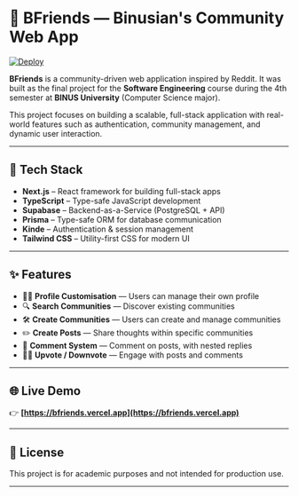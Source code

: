 # 🧠 BFriends — Binusian's Community Web App

[![Deploy](https://img.shields.io/badge/Live%20Demo-bfriends.vercel.app-0da37f?style=for-the-badge&logo=vercel)](https://bfriends.vercel.app)

**BFriends** is a community-driven web application inspired by Reddit. It was built as the final project for the **Software Engineering** course during the 4th semester at **BINUS University** (Computer Science major).

This project focuses on building a scalable, full-stack application with real-world features such as authentication, community management, and dynamic user interaction.

---

## 🚀 Tech Stack

- **Next.js** – React framework for building full-stack apps  
- **TypeScript** – Type-safe JavaScript development  
- **Supabase** – Backend-as-a-Service (PostgreSQL + API)  
- **Prisma** – Type-safe ORM for database communication  
- **Kinde** – Authentication & session management  
- **Tailwind CSS** – Utility-first CSS for modern UI

---

## ✨ Features

- 🧑‍🎨 **Profile Customisation** — Users can manage their own profile  
- 🔍 **Search Communities** — Discover existing communities  
- 🛠️ **Create Communities** — Users can create and manage communities  
- ✏️ **Create Posts** — Share thoughts within specific communities  
- 💬 **Comment System** — Comment on posts, with nested replies  
- 🔼🔽 **Upvote / Downvote** — Engage with posts and comments

---

## 🌐 Live Demo

👉 **[https://bfriends.vercel.app](https://bfriends.vercel.app)**

---

## 📄 License

This project is for academic purposes and not intended for production use.

---

